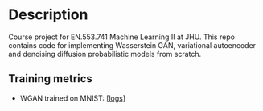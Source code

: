 # Description 

Course project for EN.553.741 Machine Learning II at JHU. This repo contains code for implementing Wasserstein GAN, variational autoencoder and denoising diffusion probabilistic models from scratch.

## Training metrics

* WGAN trained on MNIST: [[logs]](https://wandb.ai/ashwin1996/wgan/runs/kfa382kb?nw=nwuserashwin1996) 
